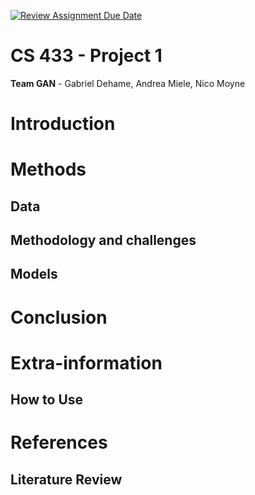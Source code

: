 [![Review Assignment Due Date](https://classroom.github.com/assets/deadline-readme-button-24ddc0f5d75046c5622901739e7c5dd533143b0c8e959d652212380cedb1ea36.svg)](https://classroom.github.com/a/U9FTc9i_)

# CS 433 - Project 1

**Team GAN** - Gabriel Dehame, Andrea Miele, Nico Moyne

# Introduction

# Methods

## Data

## Methodology and challenges

## Models

# Conclusion

# Extra-information

## How to Use

# References

## Literature Review

